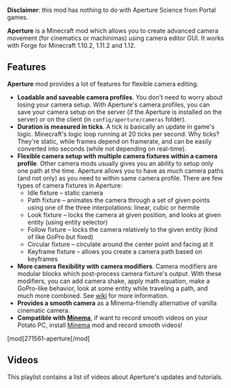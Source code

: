 <?php template('banner', $__data__) ?>

<?php template('links', $__data__) ?> 

**Disclaimer**: this mod has nothing to do with Aperture Science from Portal games.

**Aperture** is a Minecraft mod which allows you to create advanced camera movement (for cinematics or machinimas) using camera editor GUI. It works with Forge for Minecraft 1.10.2, 1.11.2 and 1.12.

## Features

**Aperture** mod provides a lot of features for flexible camera editing.

* **Loadable and saveable camera profiles**. You don't need to worry about losing your camera setup. With Aperture's camera profiles, you can save your camera setup on the server (if the Aperture is installed on the server) or on the client (in `config/aperture/cameras` folder).
* **Duration is measured in ticks**. A tick is basically an update in game's logic. Minecraft's logic loop running at 20 ticks per second. Why ticks? They're static, while frames depend on framerate, and can be easily converted into seconds (while not depending on real-time).
* **Flexible camera setup with multiple camera fixtures within a camera profile**. Other camera mods usually gives you an ability to setup only one path at the time. Aperture allows you to have as much camera paths (and not only) as you need to within same camera profile. There are few types of camera fixtures in Aperture: 
    * Idle fixture – static camera
    * Path fixture – animates the camera through a set of given points using one of the three interpolations: linear, cubic or hermite
    * Look fixture – locks the camera at given position, and looks at given entity (using entity selector)
    * Follow fixture – locks the camera relatively to the given entity (kind of like GoPro but fixed)
    * Circular fixture – circulate around the center point and facing at it
    * Keyframe fixture – allows you create a camera path based on keyframes
* **More camera flexibility with camera modifiers**. Camera modifiers are modular blocks which post-process camera fixture's output. With these modifiers, you can add camera shake, apply math equation, make a GoPro-like behavior, look at some entity while traveling a path, and much more combined. See [wiki](<?php echo $links['aperture']['wiki'] ?>) for more information.
* **Provides a smooth camera** as a Minema-friendly alternative of vanilla cinematic camera.
* **Compatible with [Minema](<?php echo $links['minema'] ?>)**, if want to record smooth videos on your Potato PC, install [Minema](<?php echo $links['minema'] ?>) mod and record smooth videos!

<?php if ($domain === \mchorse\MCF): ?> 
[mod]271561-aperture[/mod]
<?php endif ?> 

## Videos

This playlist contains a list of videos about Aperture's updates and tutorials.

<?php echo youtube('fT7QeCqKMyU?list=PL6UPd2Tj65nFLGMBqKaeKOPNp2HOO86Uw', $domain) ?> 

<?php template('install', $__data__) ?> 

<?php template('terms', $__data__) ?> 

<?php template('media', $__data__) ?> 

<?php template('bugs', $__data__) ?> 